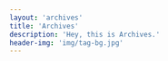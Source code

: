 ```yaml
---
layout: 'archives'
title: 'Archives'
description: 'Hey, this is Archives.'
header-img: 'img/tag-bg.jpg'
---
```

